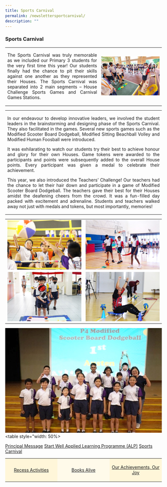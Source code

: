 ```yaml
---
title: Sports Carnival
permalink: /newslettersportcarnival/
description: ""
---
```

### Sports Carnival

<table><tbody>
<tr>
<td style="text-align: center; width: 60%; border:0;"><p align="justify">The Sports Carnival was truly memorable as we included our Primary 3 students for the very first time this year! Our students finally had the chance to pit their skills against one another as they represented their Houses. The Sports Carnival was separated into 2 main segments – House Challenge Sports Games and Carnival Games Stations. </p></td>
<td style="text-align: center; width: 40%; border:0;"><img src="/images/Newsletter/newsletter05_01.jpg"></td>
</tr>
</tbody></table>

<table><tbody>
<tr>
<td style="text-align: center; width: 60%; border:0;"><p align="justify">In our endeavour to develop innovative leaders, we involved the student leaders in the brainstorming and designing phase of the Sports Carnival. They also facilitated in the games. Several new sports games such as the Modified Scooter Board Dodgeball, Modified Sitting Beachball Volley and Modified Human Foosball were introduced. </p>
	
<p align="justify">It was exhilarating to watch our students try their best to achieve honour and glory for their own Houses. Game tokens were awarded to the participants and points were subsequently added to the overall House points. Every participant was given a medal to celebrate their achievement.  </p>

<p align="justify">This year, we also introduced the Teachers’ Challenge! Our teachers had the chance to let their hair down and participate in a game of Modified Scooter Board Dodgeball. The teachers gave their best for their Houses amidst the deafening cheers from the crowd. It was a fun-filled day packed with excitement and adrenaline. Students and teachers walked away not just with medals and tokens, but most importantly, memories!</p>
</td></tr>
</tbody></table>

<table><tbody>
<tr>
<td style="width: 50%; border:0;"><img src="/images/Newsletter/newsletter05_02.jpg"></td>
<td style="width: 50%; border:0;"><img src="/images/Newsletter/newsletter05_03.jpg"></td>
</tr>
<tr>
<td style="width: 50%;"><img src="/images/Newsletter/newsletter05_04.jpg"></td>
<td style="width: 50%;"><img src="/images/Newsletter/newsletter05_05.jpg"></td>
</tr>
</tbody></table>

<img src="/images/Newsletter/newsletter05_06.jpg"><table style="width: 50%><tbody>
<tr>
<td style=">

</table>


<br>
<table border="0" style="width: 100%;">
<tbody>
<tr style="height: 75px;"><td style="text-align: center; width: 25%; vertical-align: middle;background-color: #FFF6D9; border-color: white;"><a href="/newsletterprincipalmessage/">Principal Message</a></td>
<td style="text-align: center; width: 25%; vertical-align: middle;background-color: #FFFAEA; border-color: white;"><a href="/newsletterstartwell">Start Well </a></td>
<td style="text-align: center; width: 25%; vertical-align: middle;background-color: #FFF6D9; border-color: white;"><a href="/newsletteralp">Applied Learning Programme (ALP)</a></td>
<td style="text-align: center; width: 25%; vertical-align: middle; background-color: #FFFAEA; border-color: white;"><a href="/newslettersportcarnival">Sports Carnival</a></td>
	</tr><tr><td></td></tr></tbody>
</table>
	
<table border="0" style="width: 100%;">
<tbody>
<tr style="height: 75px;"><td style="text-align: center; width: 33%; vertical-align: middle;background-color: #FFF6D9; border-color: white;"><a href="/newsletterrecessactivities">Recess Activities</a></td>
<td style="text-align: center; width: 33%; vertical-align: middle; background-color: #FFFAEA; border-color: white;"><a href="/newsletterbooksalive">Books Alive</a></td>
<td style="text-align: center; width: 33%; vertical-align: middle;background-color: #FFF6D9; border-color: white;"><a href="/newsletterourachievements">Our Achievements, Our Joy</a></td>
</tr></tbody>
</table>